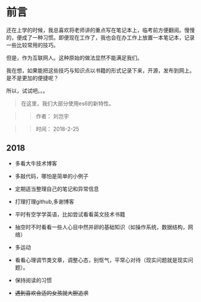 # 前言

还在上学的时候，我总喜欢将老师讲的重点写在笔记本上，临考前方便翻阅。慢慢的，便成了一种习惯。即便现在工作了，我也会在办工作上放置一本笔记本，记录一些比较常用的技巧。

但是，作为互联网人。这种原始的做法显然不能满足我们。

我在想，如果能把这些技巧与知识点以书籍的形式记录下来，开源，发布到网上。是不是更加的便捷呢？

所以，试试吧。。。

> 在这里，我们大部分使用es6的新特性。

>> 作者： 刘岂宇

>> 时间： 2018-2-25

## 2018

* 多看大牛技术博客

* 多敲代码，哪怕是简单的小例子

* 定期适当整理自己的笔记和异常信息

* 打理打理github,多谢博客

* 平时有空学学英语，比如尝试看看英文技术书籍

* 抽空时不时看看一些人心目中然并卵的基础知识（如操作系统，数据结构，网络）

* 多运动

* 看看心理调节类文章，调整心态，别怄气，平常心对待（现实问题就是现实问题）。

* 保持阅读的习惯

* ~~遇到喜欢合适的女孩就大胆追求~~